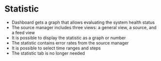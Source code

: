 # Statistic

- Dashboard gets a graph that allows evaluating the system health status
- The source manager includes three views: a general view, a source, and a feed view
- It is possible to display the statistic as a graph or number
- The statistic contains error rates from the source manager
- It is possible to select time ranges and steps
- The statistic tab is no longer needed
